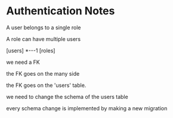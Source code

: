 # Authentication Notes

A user belongs to a single role

A role can have multiple users

[users] \*---1 [roles]

we need a FK

the FK goes on the many side

the FK goes on the 'users' table.

we need to change the schema of the users table

every schema change is implemented by making a new migration
